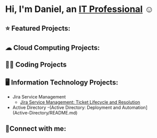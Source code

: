 # Hi, I'm Daniel, an [IT Professional](https://www.linkedin.com/in/danielrmathew/) ☺
## ⭐ Featured Projects:
## ☁ Cloud Computing Projects:
## 👨‍💻 Coding Projects
## 🖥️ Information Technology Projects:
+ Jira Service Management <br>
  - [Jira Service Management: Ticket Lifecycle and Resolution](https://github.com/drmathew23/Jira-Automation)
+ Active Directory
  -{Active Directory: Deployment and Automation](Active-Directory/README.md)

## 🤳Connect with me:


